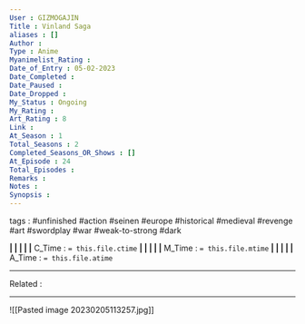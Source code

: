 ```yaml
---
User : GIZMOGAJIN
Title : Vinland Saga
aliases : []
Author : 
Type : Anime
Myanimelist_Rating : 
Date_of_Entry : 05-02-2023 
Date_Completed : 
Date_Paused : 
Date_Dropped : 
My_Status : Ongoing
My_Rating : 
Art_Rating : 8
Link : 
At_Season : 1
Total_Seasons : 2
Completed_Seasons_OR_Shows : []
At_Episode : 24
Total_Episodes : 
Remarks : 
Notes : 
Synopsis : 
---
```

 tags : #unfinished #action #seinen #europe #historical #medieval #revenge #art #swordplay #war #weak-to-strong #dark 

**|  |  |  |  |** C_Time : `= this.file.ctime` **|  |  |  |  |** M_Time : `= this.file.mtime` **|  |  |  |  |** A_Time : `= this.file.atime` 

---
Related : 

---
![[Pasted image 20230205113257.jpg]]